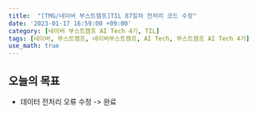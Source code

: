 ```yaml
---
title:  "[TMG/네이버 부스트캠프]TIL 87일차 전처리 코드 수정"
date: '2023-01-17 16:59:00 +09:00'
category: [네이버 부스트캠프 AI Tech 4기, TIL]
tags: [네이버, 부스트캠프, 네이버부스트캠프, AI Tech, 부스트캠프 AI Tech 4기]
use_math: true
---
```


## 오늘의 목표
- 데이터 전처리 오류 수정 -> 완료